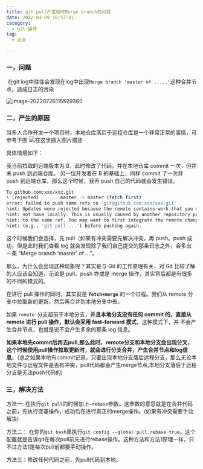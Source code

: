 ```yaml
---
title: git pull产生临时Merge branch的问题
date: 2022-03-09 16:57:01
category: 
  - git 操作
tag: 
  - 必会

---
```




### **一，问题**

​				在git log中往往会发现在log中出现`Merge branch 'master of .....'`这种合并节点，造成日志的污染

![image-20220726115529360](https://afatpig.oss-cn-chengdu.aliyuncs.com/blog/image-20220726115529360.png)



### 二，产生的原因

当多人合作开发一个项目时，本地仓库落后于远程仓库是一个非常正常的事情，可参考下图
![在这里插入图片描述](https://afatpig.oss-cn-chengdu.aliyuncs.com/blog/20190719174211701.png)

具体情境如下：

我当前拉取的远端版本为 B，此时修改了代码，并在本地仓库 commit 一次，但并未 push 到远端仓库。
		另一位开发者在 B 的基础上，同样 commit 了一次并 push 到远端仓库。那么这个时候，我再 push 自己的代码就会发生错误。

``` bash
To github.com:xxx/xxx.git
! [rejected]        master -> master (fetch first)
error: failed to push some refs to 'git@github.com:xxx/xxx.git'
hint: Updates were rejected because the remote contains work that you do
hint: not have locally. This is usually caused by another repository pushing
hint: to the same ref. You may want to first integrate the remote changes
hint: (e.g., 'git pull ...') before pushing again.

```

这个时候我们会选择，先 pull（如果有冲突需要先解决冲突，再 push。push 成功，但是此时我们查看 log 就会发现除了我们自己提交的那条日志之外，会多出一条 “Merge branch ‘master’ of …”。

那么，为什么会出现这种现象呢？其实是与 Git 的工作原理有关，对 Git 比较了解的人应该会知道，无论是 pull、push 亦或是 merge 操作，其实背后都是有很多的不同的模式的。

在进行 pull 操作的同时，其实就是 **`fetch+merge`** 的一个过程。我们从 remote 分支中拉取新的更新，然后再合并到本地分支中去。

如果 `remote `分支超前于本地分支，**并且本地分支没有任何 commit 的，直接从 remote 进行 pull 操作，默认会采用 fast-forward 模式**，这种模式下，并 不会产生合并节点，也就是说不会产生多余的那条 log 信息。

**如果本地先commit后再去pull,那么此时，remote分支和本地分支会出现分叉，这个时候使用pull操作拉取更新时，就会进行分支合并，产生合并节点和log信息**。（总之如果本地有commit记录，只要出现本地分支落后远程分支，那么无论本地文件与远程文件是否有冲突，pull代码都会产生merge节点,本地分支落后于远程分支是无法push代码的)



### 三，解决方法

方法一:   在执行`git pull`的时候加上`–rebase`参数。这参数的意思就是在合并代码之前，先执行变基操作，成功后在进行真正的merge操作。(如果有冲突需要手动解决)

方法二： 在你的`git bash`里执行`git config --global pull.rebase true`。这个配置就是告诉git在每次pull前先进行rebase操作。这种方法和方法1原理一样，只不过方法1是每次pull前都要手动操作。

方法三：修改任何代码之前，先pull代码到本地。

